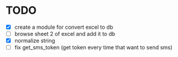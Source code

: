 # TODO

- [X]  create a module for convert excel to db
- [ ]  browse sheet 2 of excel and add it to db
- [X]  normalize string
- [ ]  fix get_sms_token (get token every time that want to send sms)